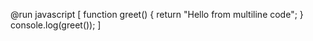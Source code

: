 @run javascript [
function greet() {
  return "Hello from multiline code";
}
console.log(greet());
]